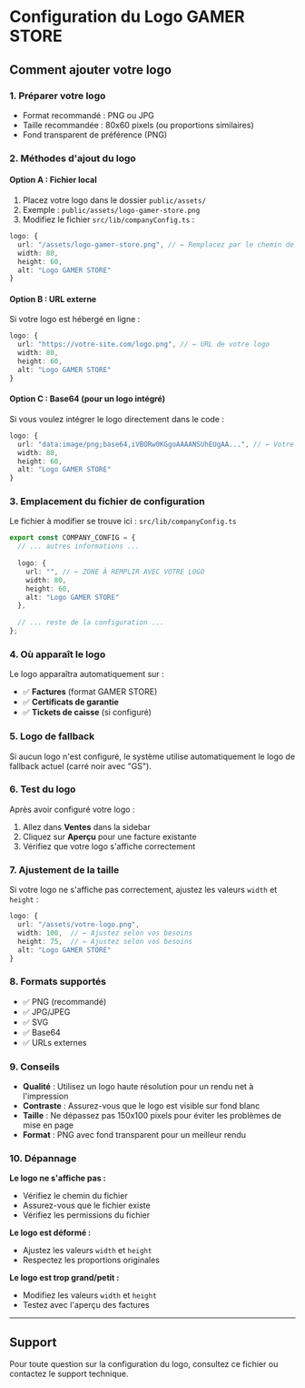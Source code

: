 # Configuration du Logo GAMER STORE

## Comment ajouter votre logo

### 1. Préparer votre logo
- Format recommandé : PNG ou JPG
- Taille recommandée : 80x60 pixels (ou proportions similaires)
- Fond transparent de préférence (PNG)

### 2. Méthodes d'ajout du logo

#### Option A : Fichier local
1. Placez votre logo dans le dossier `public/assets/`
2. Exemple : `public/assets/logo-gamer-store.png`
3. Modifiez le fichier `src/lib/companyConfig.ts` :

```typescript
logo: {
  url: "/assets/logo-gamer-store.png", // ← Remplacez par le chemin de votre logo
  width: 80,
  height: 60,
  alt: "Logo GAMER STORE"
}
```

#### Option B : URL externe
Si votre logo est hébergé en ligne :

```typescript
logo: {
  url: "https://votre-site.com/logo.png", // ← URL de votre logo
  width: 80,
  height: 60,
  alt: "Logo GAMER STORE"
}
```

#### Option C : Base64 (pour un logo intégré)
Si vous voulez intégrer le logo directement dans le code :

```typescript
logo: {
  url: "data:image/png;base64,iVBORw0KGgoAAAANSUhEUgAA...", // ← Votre logo en base64
  width: 80,
  height: 60,
  alt: "Logo GAMER STORE"
}
```

### 3. Emplacement du fichier de configuration

Le fichier à modifier se trouve ici : `src/lib/companyConfig.ts`

```typescript
export const COMPANY_CONFIG = {
  // ... autres informations ...
  
  logo: {
    url: "", // ← ZONE À REMPLIR AVEC VOTRE LOGO
    width: 80,
    height: 60,
    alt: "Logo GAMER STORE"
  },
  
  // ... reste de la configuration ...
};
```

### 4. Où apparaît le logo

Le logo apparaîtra automatiquement sur :
- ✅ **Factures** (format GAMER STORE)
- ✅ **Certificats de garantie**
- ✅ **Tickets de caisse** (si configuré)

### 5. Logo de fallback

Si aucun logo n'est configuré, le système utilise automatiquement le logo de fallback actuel (carré noir avec "GS").

### 6. Test du logo

Après avoir configuré votre logo :
1. Allez dans **Ventes** dans la sidebar
2. Cliquez sur **Aperçu** pour une facture existante
3. Vérifiez que votre logo s'affiche correctement

### 7. Ajustement de la taille

Si votre logo ne s'affiche pas correctement, ajustez les valeurs `width` et `height` :

```typescript
logo: {
  url: "/assets/votre-logo.png",
  width: 100,  // ← Ajustez selon vos besoins
  height: 75,  // ← Ajustez selon vos besoins
  alt: "Logo GAMER STORE"
}
```

### 8. Formats supportés

- ✅ PNG (recommandé)
- ✅ JPG/JPEG
- ✅ SVG
- ✅ Base64
- ✅ URLs externes

### 9. Conseils

- **Qualité** : Utilisez un logo haute résolution pour un rendu net à l'impression
- **Contraste** : Assurez-vous que le logo est visible sur fond blanc
- **Taille** : Ne dépassez pas 150x100 pixels pour éviter les problèmes de mise en page
- **Format** : PNG avec fond transparent pour un meilleur rendu

### 10. Dépannage

**Le logo ne s'affiche pas :**
- Vérifiez le chemin du fichier
- Assurez-vous que le fichier existe
- Vérifiez les permissions du fichier

**Le logo est déformé :**
- Ajustez les valeurs `width` et `height`
- Respectez les proportions originales

**Le logo est trop grand/petit :**
- Modifiez les valeurs `width` et `height`
- Testez avec l'aperçu des factures

---

## Support

Pour toute question sur la configuration du logo, consultez ce fichier ou contactez le support technique. 